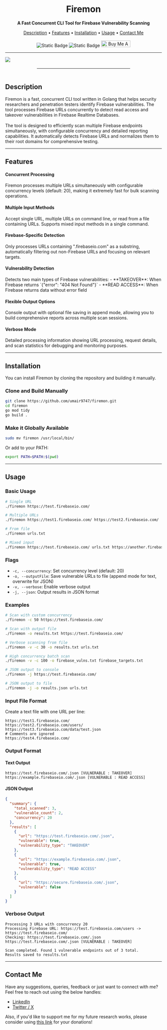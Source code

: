 <h1 align="center">Firemon</h1>
<p align="center"><b>A Fast Concurrent CLI Tool for Firebase Vulnerability Scanning</b></p>
<p align="center">
<a href="#description">Description</a> • <a href="#features">Features</a> • <a href="#installation">Installation</a> • <a href="#usage">Usage</a> • <a href="#contactme">Contact Me</a><br><br>
<img alt="Static Badge" src="https://img.shields.io/badge/Supports-Firebase-orange?logo=firebase">
<img alt="Static Badge" src="https://img.shields.io/badge/Built with-Golang-green?logo=go">
  <a href="https://www.buymeacoffee.com/umair9747" target="_blank"><img src="https://www.buymeacoffee.com/assets/img/custom_images/orange_img.png" alt="Buy Me A Coffee" style="height: 21px !important;width: 94px !important;" ></a>
</p>
<hr>
<img src="./firemon.png">
<hr style="width:300px; height: 1px; margin: auto; margin-top: 20px;" />
<br>
<div id="description">
<h2> Description </h2>
Firemon is a fast, concurrent CLI tool written in Golang that helps security researchers and penetration testers identify Firebase vulnerabilities. The tool processes Firebase URLs concurrently to detect read access and takeover vulnerabilities in Firebase Realtime Databases.
<br><br>
The tool is designed to efficiently scan multiple Firebase endpoints simultaneously, with configurable concurrency and detailed reporting capabilities. It automatically detects Firebase URLs and normalizes them to their root domains for comprehensive testing.
</div>
<hr style="height: 1px;">
<div id="features">
<h2> Features </h2>

<h4> Concurrent Processing </h4>
Firemon processes multiple URLs simultaneously with configurable concurrency levels (default: 20), making it extremely fast for bulk scanning operations.

<h4> Multiple Input Methods </h4>
Accept single URL, multiple URLs on command line, or read from a file containing URLs. Supports mixed input methods in a single command.

<h4> Firebase-Specific Detection </h4>
Only processes URLs containing ".firebaseio.com" as a substring, automatically filtering out non-Firebase URLs and focusing on relevant targets.

<h4> Vulnerability Detection </h4>
Detects two main types of Firebase vulnerabilities:
- **TAKEOVER**: When Firebase returns `{"error": "404 Not Found"}`
- **READ ACCESS**: When Firebase returns data without error field

<h4> Flexible Output Options </h4>
Console output with optional file saving in append mode, allowing you to build comprehensive reports across multiple scan sessions.

<h4> Verbose Mode </h4>
Detailed processing information showing URL processing, request details, and scan statistics for debugging and monitoring purposes.
</div>

<hr style="height: 1px;">

<div id="installation">
<h2> Installation </h2>
You can install Firemon by cloning the repository and building it manually.

### Clone and Build Manually

```bash
git clone https://github.com/umair9747/firemon.git
cd firemon
go mod tidy
go build .
```

### Make it Globally Available

```bash
sudo mv firemon /usr/local/bin/
```

Or add to your PATH:

```bash
export PATH=$PATH:$(pwd)
```
</div>

<hr style="height: 1px;">

<div id="usage">
<h2> Usage </h2>

### Basic Usage

```bash
# Single URL
./firemon https://test.firebaseio.com/

# Multiple URLs
./firemon https://test1.firebaseio.com/ https://test2.firebaseio.com/

# From file
./firemon urls.txt

# Mixed input
./firemon https://test.firebaseio.com/ urls.txt https://another.firebaseio.com/
```

### Flags

- `-c, --concurrency`: Set concurrency level (default: 20)
- `-o, --outputFile`: Save vulnerable URLs to file (append mode for text, overwrite for JSON)
- `-v, --verbose`: Enable verbose output
- `-j, --json`: Output results in JSON format

### Examples

```bash
# Scan with custom concurrency
./firemon -c 50 https://test.firebaseio.com/

# Scan with output file
./firemon -o results.txt https://test.firebaseio.com/

# Verbose scanning from file
./firemon -v -c 30 -o results.txt urls.txt

# High concurrency batch scan
./firemon -v -c 100 -o firebase_vulns.txt firebase_targets.txt

# JSON output to console
./firemon -j https://test.firebaseio.com/

# JSON output to file
./firemon -j -o results.json urls.txt
```

### Input File Format

Create a text file with one URL per line:

```
https://test1.firebaseio.com/
https://test2.firebaseio.com/users/
https://test3.firebaseio.com/data/test.json
# Comments are ignored
https://test4.firebaseio.com/
```

### Output Format

#### Text Output
```
https://test.firebaseio.com/.json [VULNERABLE : TAKEOVER]
https://example.firebaseio.com/.json [VULNERABLE : READ ACCESS]
```

#### JSON Output
```json
{
  "summary": {
    "total_scanned": 3,
    "vulnerable_count": 2,
    "concurrency": 20
  },
  "results": [
    {
      "url": "https://test.firebaseio.com/.json",
      "vulnerable": true,
      "vulnerability_type": "TAKEOVER"
    },
    {
      "url": "https://example.firebaseio.com/.json",
      "vulnerable": true,
      "vulnerability_type": "READ ACCESS"
    },
    {
      "url": "https://secure.firebaseio.com/.json",
      "vulnerable": false
    }
  ]
}
```

### Verbose Output

```
Processing 3 URLs with concurrency 20
Processing Firebase URL: https://test.firebaseio.com/users -> https://test.firebaseio.com/
Checking: https://test.firebaseio.com/.json
https://test.firebaseio.com/.json [VULNERABLE : TAKEOVER]

Scan completed. Found 1 vulnerable endpoints out of 3 total.
Results saved to results.txt
```
</div>

<hr style="height: 1px;">

<div id="contactme">
<h2> Contact Me </h2>
Have any suggestions, queries, feedback or just want to connect with me? Feel free to reach out using the below handles:
<ul type="disc">
<li><a href="https://www.linkedin.com/in/umair-nehri-49699317a">LinkedIn</a></li>
<li><a href="https://twitter.com/0x9747/">Twitter / X</a></li>
</ul>

Also, if you'd like to support me for my future research works, please consider using <a href="https://www.buymeacoffee.com/umair9747">this link</a> for your donations!
</div>